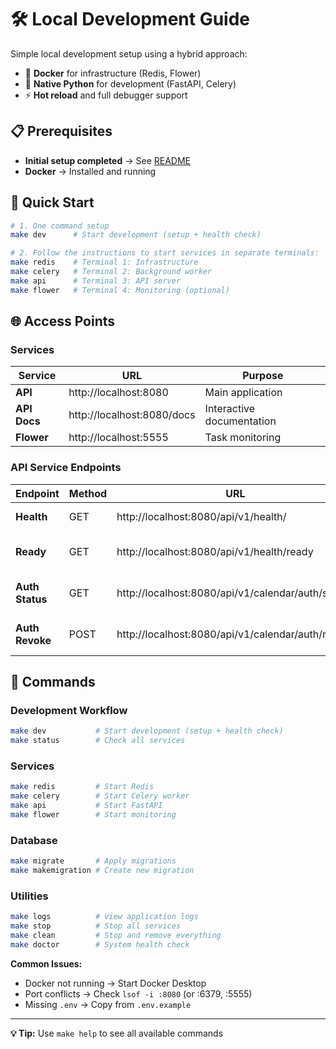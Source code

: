 # 🛠️ Local Development Guide

Simple local development setup using a hybrid approach:
- 🐳 **Docker** for infrastructure (Redis, Flower)  
- 🐍 **Native Python** for development (FastAPI, Celery)
- ⚡ **Hot reload** and full debugger support

## 📋 Prerequisites

- **Initial setup completed** → See [README](README.md)
- **Docker** → Installed and running

## 🚀 Quick Start

```bash
# 1. One command setup
make dev      # Start development (setup + health check)

# 2. Follow the instructions to start services in separate terminals:
make redis    # Terminal 1: Infrastructure
make celery   # Terminal 2: Background worker  
make api      # Terminal 3: API server
make flower   # Terminal 4: Monitoring (optional)
```


## 🌐 Access Points

### Services
| Service | URL | Purpose |
|---------|-----|---------|
| **API** | http://localhost:8080 | Main application |
| **API Docs** | http://localhost:8080/docs | Interactive documentation |
| **Flower** | http://localhost:5555 | Task monitoring |

### API Service Endpoints
| Endpoint | Method | URL | Purpose |
|----------|--------|-----|---------|
| **Health** | GET | http://localhost:8080/api/v1/health/ | Basic health check |
| **Ready** | GET | http://localhost:8080/api/v1/health/ready | Service readiness check |
| **Auth Status** | GET | http://localhost:8080/api/v1/calendar/auth/status | Check calendar authentication |
| **Auth Revoke** | POST | http://localhost:8080/api/v1/calendar/auth/revoke | Revoke calendar authentication |

## 🔧 Commands

### Development Workflow
```bash
make dev           # Start development (setup + health check)
make status        # Check all services
```

### Services
```bash
make redis         # Start Redis
make celery        # Start Celery worker
make api           # Start FastAPI
make flower        # Start monitoring
```

### Database
```bash
make migrate       # Apply migrations
make makemigration # Create new migration
```

### Utilities
```bash
make logs          # View application logs
make stop          # Stop all services
make clean         # Stop and remove everything
make doctor        # System health check
```

**Common Issues:**
- Docker not running → Start Docker Desktop
- Port conflicts → Check `lsof -i :8080` (or :6379, :5555)
- Missing `.env` → Copy from `.env.example`

---

**💡 Tip:** Use `make help` to see all available commands